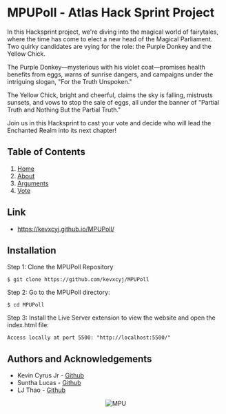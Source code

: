 # MPUPoll - Atlas Hack Sprint Project
In this Hacksprint project, we're diving into the magical world of fairytales, where the time has come to elect a new head of the Magical Parliament. Two quirky candidates are vying for the role: the Purple Donkey and the Yellow Chick.

The Purple Donkey—mysterious with his violet coat—promises health benefits from eggs, warns of sunrise dangers, and campaigns under the intriguing slogan, "For the Truth Unspoken."

The Yellow Chick, bright and cheerful, claims the sky is falling, mistrusts sunsets, and vows to stop the sale of eggs, all under the banner of "Partial Truth and Nothing But the Partial Truth."

Join us in this Hacksprint to cast your vote and decide who will lead the Enchanted Realm into its next chapter!
## Table of Contents
1. [Home](https://github.com/kevxcyj/MPUPoll/blob/main/index.html)
2. [About](https://github.com/kevxcyj/MPUPoll/blob/main/about.html)
3. [Arguments](https://github.com/kevxcyj/MPUPoll/blob/main/arguments.html)
4. [Vote](https://github.com/kevxcyj/MPUPoll/blob/main/vote.html)

## Link
- https://kevxcyj.github.io/MPUPoll/

## Installation
Step 1: Clone the MPUPoll Repository
```
$ git clone https://github.com/kevxcyj/MPUPoll
```
Step 2:
Go to the MPUPoll directory:
```
$ cd MPUPoll
```
Step 3:
Install the Live Server extension to view the website and open the index.html file:
```
Access locally at port 5500: "http://localhost:5500/"
```

## Authors and Acknowledgements
- Kevin Cyrus Jr - [Github](https://github.com/kevxcyj)
- Suntha Lucas - [Github](https://github.com/Sunnilu)
- LJ Thao - [Github](https://github.com/LJThao)

<p align="center">
    <img src="https://github.com/kevxcyj/MPUPoll/blob/main/images/mpu.ico" alt="MPU" />
</p>
